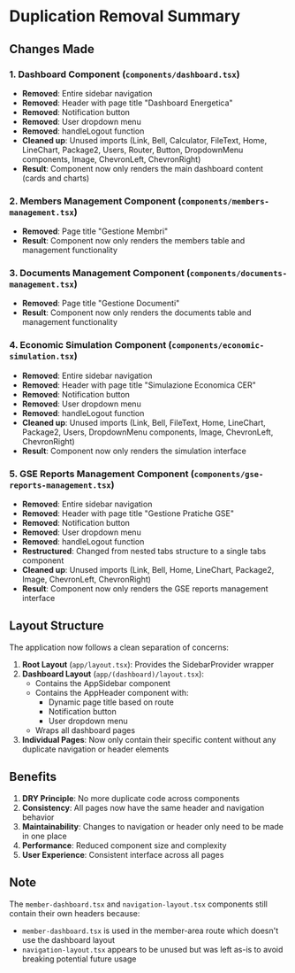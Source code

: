 # Duplication Removal Summary

## Changes Made

### 1. Dashboard Component (`components/dashboard.tsx`)
- **Removed**: Entire sidebar navigation
- **Removed**: Header with page title "Dashboard Energetica"
- **Removed**: Notification button
- **Removed**: User dropdown menu
- **Removed**: handleLogout function
- **Cleaned up**: Unused imports (Link, Bell, Calculator, FileText, Home, LineChart, Package2, Users, Router, Button, DropdownMenu components, Image, ChevronLeft, ChevronRight)
- **Result**: Component now only renders the main dashboard content (cards and charts)

### 2. Members Management Component (`components/members-management.tsx`)
- **Removed**: Page title "Gestione Membri"
- **Result**: Component now only renders the members table and management functionality

### 3. Documents Management Component (`components/documents-management.tsx`)
- **Removed**: Page title "Gestione Documenti"
- **Result**: Component now only renders the documents table and management functionality

### 4. Economic Simulation Component (`components/economic-simulation.tsx`)
- **Removed**: Entire sidebar navigation
- **Removed**: Header with page title "Simulazione Economica CER"
- **Removed**: Notification button
- **Removed**: User dropdown menu
- **Removed**: handleLogout function
- **Cleaned up**: Unused imports (Link, Bell, FileText, Home, LineChart, Package2, Users, DropdownMenu components, Image, ChevronLeft, ChevronRight)
- **Result**: Component now only renders the simulation interface

### 5. GSE Reports Management Component (`components/gse-reports-management.tsx`)
- **Removed**: Entire sidebar navigation
- **Removed**: Header with page title "Gestione Pratiche GSE"
- **Removed**: Notification button
- **Removed**: User dropdown menu
- **Removed**: handleLogout function
- **Restructured**: Changed from nested tabs structure to a single tabs component
- **Cleaned up**: Unused imports (Link, Bell, Home, LineChart, Package2, Image, ChevronLeft, ChevronRight)
- **Result**: Component now only renders the GSE reports management interface

## Layout Structure

The application now follows a clean separation of concerns:

1. **Root Layout** (`app/layout.tsx`): Provides the SidebarProvider wrapper
2. **Dashboard Layout** (`app/(dashboard)/layout.tsx`): 
   - Contains the AppSidebar component
   - Contains the AppHeader component with:
     - Dynamic page title based on route
     - Notification button
     - User dropdown menu
   - Wraps all dashboard pages
3. **Individual Pages**: Now only contain their specific content without any duplicate navigation or header elements

## Benefits

1. **DRY Principle**: No more duplicate code across components
2. **Consistency**: All pages now have the same header and navigation behavior
3. **Maintainability**: Changes to navigation or header only need to be made in one place
4. **Performance**: Reduced component size and complexity
5. **User Experience**: Consistent interface across all pages

## Note

The `member-dashboard.tsx` and `navigation-layout.tsx` components still contain their own headers because:
- `member-dashboard.tsx` is used in the member-area route which doesn't use the dashboard layout
- `navigation-layout.tsx` appears to be unused but was left as-is to avoid breaking potential future usage